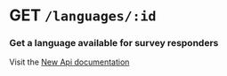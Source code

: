 # GET `/languages/:id`

### Get a language available for survey responders

Visit the [New Api documentation](https://diduenjoy.github.io/docs/#get-code-languages-id-code)
